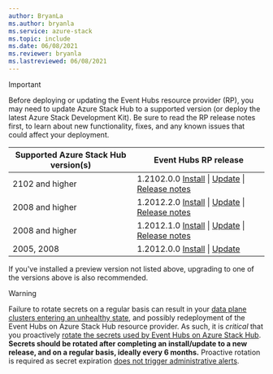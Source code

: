 ```yaml
---
author: BryanLa
ms.author: bryanla
ms.service: azure-stack
ms.topic: include
ms.date: 06/08/2021
ms.reviewer: bryanla
ms.lastreviewed: 06/08/2021
---
```

<!-- TODO - For each release: add AzS Hub build number, Event Hubs RP version number, & corresponding Event Hubs release notes text/link -->
> [!IMPORTANT]
> Before deploying or updating the Event Hubs resource provider (RP), you may need to update Azure Stack Hub to a supported version (or deploy the latest Azure Stack Development Kit). Be sure to read the RP release notes first, to learn about new functionality, fixes, and any known issues that could affect your deployment.
>
> | Supported Azure Stack Hub version(s) | Event Hubs RP release |
> |-----|---|
> | 2102 and higher | 1.2102.0.0 [Install](../operator/event-hubs-rp-install.md) \| [Update](../operator/resource-provider-apply-updates.md) \| [Release notes](../operator/event-hubs-rp-release-1-2102-00.md) |
> | 2008 and higher | 1.2012.2.0 [Install](../operator/event-hubs-rp-install.md) \| [Update](../operator/resource-provider-apply-updates.md) \| [Release notes](../operator/event-hubs-rp-release-1-2012-20.md) |
> | 2008 and higher | 1.2012.1.0 [Install](../operator/event-hubs-rp-install.md) \| [Update](../operator/resource-provider-apply-updates.md) \| [Release notes](../operator/event-hubs-rp-release-1-2012-10.md) |
> | 2005, 2008 | 1.2012.0.0 [Install](../operator/event-hubs-rp-install.md) \| [Update](../operator/resource-provider-apply-updates.md) |
> 
> If you've installed a preview version not listed above, upgrading to one of the versions above is also recommended.

> [!WARNING]
> Failure to rotate secrets on a regular basis can result in your [data plane clusters entering an unhealthy state](../operator/event-hubs-rp-release-1-2012-20.md#data-plane-clusters-are-in-an-unhealthy-state-with-all-nodes-in-warning-state), and possibly redeployment of the Event Hubs on Azure Stack Hub resource provider. As such, it is *critical* that you proactively [rotate the secrets used by Event Hubs on Azure Stack Hub](../operator/event-hubs-rp-rotate-secrets.md). **Secrets should be rotated after completing an install/update to a new release, and on a regular basis, ideally every 6 months.** 
> Proactive rotation is required as secret expiration [does not trigger administrative alerts](../operator/event-hubs-rp-release-1-2012-20.md#secret-expiration-does-not-trigger-an-alert). 

